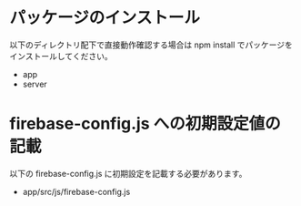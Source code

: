 # パッケージのインストール
以下のディレクトリ配下で直接動作確認する場合は npm install でパッケージをインストールしてください。

- app
- server


# firebase-config.js への初期設定値の記載
以下の firebase-config.js に初期設定を記載する必要があります。
- app/src/js/firebase-config.js

